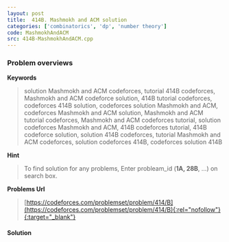 ```yaml
---
layout: post
title:  414B. Mashmokh and ACM solution
categories: ['combinatorics', 'dp', 'number theory']
code: MashmokhAndACM
src: 414B-MashmokhAndACM.cpp
---
```

### **Problem overviews**

**Keywords**
> solution Mashmokh and ACM codeforces, tutorial 414B codeforces, Mashmokh and ACM codeforce solution, 414B tutorial codeforces, codeforces 414B solution, codeforces solution Mashmokh and ACM, codeforces Mashmokh and ACM solution, Mashmokh and ACM tutorial codeforces, Mashmokh and ACM codeforces tutorial, solution codeforces Mashmokh and ACM, 414B codeforces tutorial, 414B codeforce solution, solution 414B codeforces, tutorial Mashmokh and ACM codeforces, solution codeforces 414B, codeforces solution 414B

**Hint**
> To find solution for any problems, Enter probleam_id (**1A, 28B**, ...) on search box. 

**Problems Url**
> [https://codeforces.com/problemset/problem/414/B](https://codeforces.com/problemset/problem/414/B){:rel="nofollow"}{:target="_blank"}

#### **Solution**



